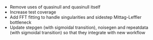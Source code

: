- Remove uses of quasinull and quasinull itself
- Increase test coverage
- Add FFT fitting to handle singularities and sidestep Mittag-Leffler bottleneck
- Update stepgen (with sigmoidal transition), noisegen and repeatdata (with sigmoidal transition) so that they integrate with new workflow
